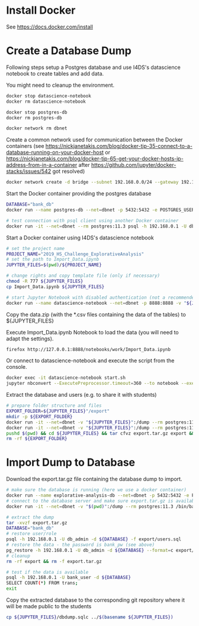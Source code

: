 # Install Docker

See https://docs.docker.com/install

# Create a Database Dump

Following steps setup a Postgres database and use I4DS's datascience notebook to create tables and add data.

You might need to cleanup the environment.

```bash
docker stop datascience-notebook
docker rm datascience-notebook

docker stop postgres-db
docker rm postgres-db 

docker network rm dbnet
```

Create a common network used for communication between the Docker containers (see https://nickjanetakis.com/blog/docker-tip-35-connect-to-a-database-running-on-your-docker-host or https://nickjanetakis.com/blog/docker-tip-65-get-your-docker-hosts-ip-address-from-in-a-container after https://github.com/jupyter/docker-stacks/issues/542 got resolved)

```bash
docker network create -d bridge --subnet 192.168.0.0/24 --gateway 192.168.0.1 dbnet
```

Start the Docker container providing the postgres database

```bash
DATABASE="bank_db"
docker run --name postgres-db --net=dbnet -p 5432:5432 -e POSTGRES_USER=db_admin -e POSTGRES_PASSWORD=db_admin_0815_pw -d postgres:11.3

# test connection with psql client using another Docker container
docker run -it --net=dbnet --rm postgres:11.3 psql -h 192.168.0.1 -U db_admin -d ${DATABASE}
```

Start a Docker container using I4DS's datascience notebook
```bash
# set the project name
PROJECT_NAME="2019_HS_Challenge_ExplorativeAnalysis"
# set the path to Import_Data.ipynb
JUPYTER_FILES=$(pwd)/${PROJECT_NAME}

# change rights and copy template file (only if necessary)
chmod -R 777 ${JUPYTER_FILES}
cp Import_Data.ipynb ${JUPYTER_FILES}

# start Jupyter Notebook with disabled authentication (not a recommended practice)
docker run --name datascience-notebook --net=dbnet -p 8888:8888 -v "${JUPYTER_FILES}":/home/jovyan/work -d i4ds/datascience-notebook start-notebook.sh --NotebookApp.token=''
```

Copy the data.zip (with the *.csv files containing the data of the tables) to ${JUPYTER_FILES}

Execute Import_Data.ipynb Notebook to load the data (you will need to adapt the settings).

```bash
firefox http://127.0.0.1:8888/notebooks/work/Import_Data.ipynb
```

Or connect to datascience-notebook and execute the script from the console.

```bash
docker exec -it datascience-notebook start.sh
jupyter nbconvert --ExecutePreprocessor.timeout=360 --to notebook --execute ~/work/Import_Data.ipynb
```

Extract the database and users (e.g. to share it with students)

```bash
# prepare folder structure and files
EXPORT_FOLDER=${JUPYTER_FILES}"/export"
mkdir -p ${EXPORT_FOLDER}
docker run -it --net=dbnet -v "${JUPYTER_FILES}":/dump --rm postgres:11.3 pg_dump --format=c --file=/dump/export/dbdump.sqlc -h 192.168.0.1 -U db_admin -d ${DATABASE}
docker run -it --net=dbnet -v "${JUPYTER_FILES}":/dump --rm postgres:11.3 pg_dumpall -h 192.168.0.1 -U db_admin -g -f "/dump/export/users.sql"
pushd $(pwd) && cd ${JUPYTER_FILES} && tar cfvz export.tar.gz export && popd
rm -rf ${EXPORT_FOLDER}
```

# Import Dump to Database

Download the export.tar.gz file containing the database dump to import.

```bash
# make sure the database is running (here we use a docker container)
docker run --name explorative-analysis-db --net=dbnet -p 5432:5432 -e POSTGRES_USER=db_admin -e POSTGRES_PASSWORD=db_admin_0815_pw -e POSTGRES_DB=${DATABASE} -d postgres:11.3
# connect to the database server and make sure export.tar.gz is available
docker run -it --net=dbnet -v "$(pwd)":/dump --rm postgres:11.3 /bin/bash

# extract the dump
tar -xvzf export.tar.gz
DATABASE="bank_db"
# restore user/role
psql -h 192.168.0.1 -U db_admin -d ${DATABASE} -f export/users.sql
# restore the data - the password is bank_pw (see above)
pg_restore -h 192.168.0.1 -U db_admin -d ${DATABASE} --format=c export/dbdump.sqlc
# cleanup
rm -rf export && rm -f export.tar.gz

# test if the data is available
psql -h 192.168.0.1 -U bank_user -d ${DATABASE}
SELECT COUNT(*) FROM trans;
exit
```


Copy the extracted database to the corresponding git repository where it will be made public to the students

```bash
cp ${JUPYTER_FILES}/dbdump.sqlc ../$(basename ${JUPYTER_FILES})
```




